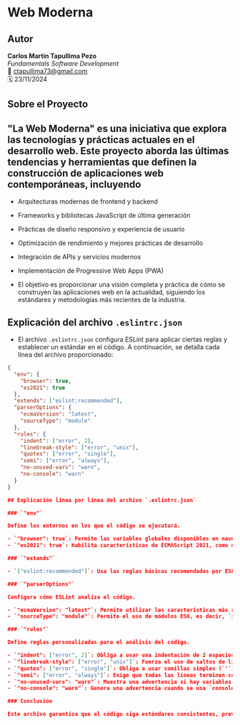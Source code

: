 # Web Moderna

## Autor

**Carlos Martin Tapullima Pezo**  
*Fundamentals Software Development*  
📧 [ctapullima73@gmail.com](mailto:ctapullima73@gmail.com)  
🗓️ 23/11/2024

## Sobre el Proyecto

## "La Web Moderna" es una iniciativa que explora las tecnologías y prácticas actuales en el desarrollo web. Este proyecto aborda las últimas tendencias y herramientas que definen la construcción de aplicaciones web contemporáneas, incluyendo

- Arquitecturas modernas de frontend y backend
- Frameworks y bibliotecas JavaScript de última generación
- Prácticas de diseño responsivo y experiencia de usuario
- Optimización de rendimiento y mejores prácticas de desarrollo
- Integración de APIs y servicios modernos
- Implementación de Progressive Web Apps (PWA)

- El objetivo es proporcionar una visión completa y práctica de cómo se construyen las aplicaciones web en la actualidad, siguiendo los estándares y metodologías más recientes de la industria.

## Explicación del archivo `.eslintrc.json`

- El archivo `.eslintrc.json` configura ESLint para aplicar ciertas reglas y establecer un estándar en el código. A continuación, se detalla cada línea del archivo proporcionado:

```json
{
  "env": {
    "browser": true,
    "es2021": true
  },
  "extends": ["eslint:recommended"],
  "parserOptions": {
    "ecmaVersion": "latest",
    "sourceType": "module"
  },
  "rules": {
    "indent": ["error", 2],
    "linebreak-style": ["error", "unix"],
    "quotes": ["error", "single"],
    "semi": ["error", "always"],
    "no-unused-vars": "warn",
    "no-console": "warn"
  }
}

## Explicación línea por línea del archivo `.eslintrc.json`

### `"env"`  

Define los entornos en los que el código se ejecutará.  

- `"browser": true`: Permite las variables globales disponibles en navegadores, como `window` y `document`.  
- `"es2021": true`: Habilita características de ECMAScript 2021, como operadores lógicos avanzados y nuevos métodos.  

### `"extends"`  

- `["eslint:recommended"]`: Usa las reglas básicas recomendadas por ESLint, como detección de errores comunes y mejores prácticas.  

### `"parserOptions"`  

Configura cómo ESLint analiza el código.  

- `"ecmaVersion": "latest"`: Permite utilizar las características más recientes de ECMAScript.  
- `"sourceType": "module"`: Permite el uso de módulos ES6, es decir, `import` y `export`.  

### `"rules"`  

Define reglas personalizadas para el análisis del código.  

- `"indent": ["error", 2]`: Obliga a usar una indentación de 2 espacios. Si no se cumple, se genera un error.  
- `"linebreak-style": ["error", "unix"]`: Fuerza el uso de saltos de línea estilo Unix (`\n`). Esto es útil para mantener la consistencia entre sistemas operativos.  
- `"quotes": ["error", "single"]`: Obliga a usar comillas simples (`'`) en lugar de comillas dobles.  
- `"semi": ["error", "always"]`: Exige que todas las líneas terminen con un punto y coma (`;`).  
- `"no-unused-vars": "warn"`: Muestra una advertencia si hay variables declaradas pero no usadas en el código.  
- `"no-console": "warn"`: Genera una advertencia cuando se usa `console.log` u otros métodos de consola. Esto es útil para evitar dejar mensajes de depuración en el código final.  

### Conclusión  

Este archivo garantiza que el código siga estándares consistentes, previniendo errores comunes y promoviendo buenas prácticas.
